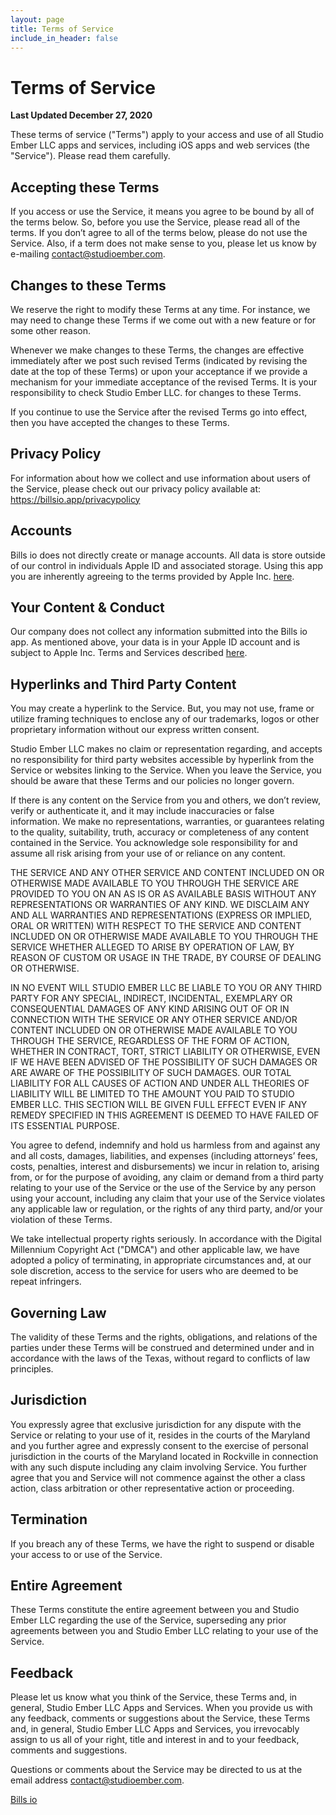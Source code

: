 ```yaml
---
layout: page
title: Terms of Service
include_in_header: false
---
```


# Terms of Service

**Last Updated December 27, 2020**

These terms of service ("Terms") apply to your access and use of all Studio Ember LLC apps and services, including iOS apps and web services (the "Service"). Please read them carefully.

## Accepting these Terms

If you access or use the Service, it means you agree to be bound by all of the terms below. So, before you use the Service, please read all of the terms. If you don’t agree to all of the terms below, please do not use the Service. Also, if a term does not make sense to you, please let us know by e-mailing contact@studioember.com.

## Changes to these Terms

We reserve the right to modify these Terms at any time. For instance, we may need to change these Terms if we come out with a new feature or for some other reason.

Whenever we make changes to these Terms, the changes are effective immediately after we post such revised Terms (indicated by revising the date at the top of these Terms) or upon your acceptance if we provide a mechanism for your immediate acceptance of the revised Terms. It is your responsibility to check Studio Ember LLC. for changes to these Terms.

If you continue to use the Service after the revised Terms go into effect, then you have accepted the changes to these Terms.

## Privacy Policy

For information about how we collect and use information about users of the Service, please check out our privacy policy available at: https://billsio.app/privacypolicy

## Accounts

Bills io does not directly create or manage accounts. All data is store outside of our control in individuals Apple ID and associated storage. Using this app you are inherently agreeing to the terms provided by Apple Inc. [here](https://www.apple.com/legal/internet-services/icloud/en/terms.html).

## Your Content & Conduct

Our company does not collect any information submitted into the Bills io app. As mentioned above, your data is in your Apple ID account and is subject to Apple Inc. Terms and Services described [here](https://www.apple.com/legal/internet-services/icloud/en/terms.html).

## Hyperlinks and Third Party Content

You may create a hyperlink to the Service. But, you may not use, frame or utilize framing techniques to enclose any of our trademarks, logos or other proprietary information without our express written consent.

Studio Ember LLC makes no claim or representation regarding, and accepts no responsibility for third party websites accessible by hyperlink from the Service or websites linking to the Service. When you leave the Service, you should be aware that these Terms and our policies no longer govern.

If there is any content on the Service from you and others, we don’t review, verify or authenticate it, and it may include inaccuracies or false information. We make no representations, warranties, or guarantees relating to the quality, suitability, truth, accuracy or completeness of any content contained in the Service. You acknowledge sole responsibility for and assume all risk arising from your use of or reliance on any content.

THE SERVICE AND ANY OTHER SERVICE AND CONTENT INCLUDED ON OR OTHERWISE MADE AVAILABLE TO YOU THROUGH THE SERVICE ARE PROVIDED TO YOU ON AN AS IS OR AS AVAILABLE BASIS WITHOUT ANY REPRESENTATIONS OR WARRANTIES OF ANY KIND. WE DISCLAIM ANY AND ALL WARRANTIES AND REPRESENTATIONS (EXPRESS OR IMPLIED, ORAL OR WRITTEN) WITH RESPECT TO THE SERVICE AND CONTENT INCLUDED ON OR OTHERWISE MADE AVAILABLE TO YOU THROUGH THE SERVICE WHETHER ALLEGED TO ARISE BY OPERATION OF LAW, BY REASON OF CUSTOM OR USAGE IN THE TRADE, BY COURSE OF DEALING OR OTHERWISE.

IN NO EVENT WILL STUDIO EMBER LLC BE LIABLE TO YOU OR ANY THIRD PARTY FOR ANY SPECIAL, INDIRECT, INCIDENTAL, EXEMPLARY OR CONSEQUENTIAL DAMAGES OF ANY KIND ARISING OUT OF OR IN CONNECTION WITH THE SERVICE OR ANY OTHER SERVICE AND/OR CONTENT INCLUDED ON OR OTHERWISE MADE AVAILABLE TO YOU THROUGH THE SERVICE, REGARDLESS OF THE FORM OF ACTION, WHETHER IN CONTRACT, TORT, STRICT LIABILITY OR OTHERWISE, EVEN IF WE HAVE BEEN ADVISED OF THE POSSIBILITY OF SUCH DAMAGES OR ARE AWARE OF THE POSSIBILITY OF SUCH DAMAGES. OUR TOTAL LIABILITY FOR ALL CAUSES OF ACTION AND UNDER ALL THEORIES OF LIABILITY WILL BE LIMITED TO THE AMOUNT YOU PAID TO STUDIO EMBER LLC. THIS SECTION WILL BE GIVEN FULL EFFECT EVEN IF ANY REMEDY SPECIFIED IN THIS AGREEMENT IS DEEMED TO HAVE FAILED OF ITS ESSENTIAL PURPOSE.

You agree to defend, indemnify and hold us harmless from and against any and all costs, damages, liabilities, and expenses (including attorneys’ fees, costs, penalties, interest and disbursements) we incur in relation to, arising from, or for the purpose of avoiding, any claim or demand from a third party relating to your use of the Service or the use of the Service by any person using your account, including any claim that your use of the Service violates any applicable law or regulation, or the rights of any third party, and/or your violation of these Terms.

We take intellectual property rights seriously. In accordance with the Digital Millennium Copyright Act ("DMCA") and other applicable law, we have adopted a policy of terminating, in appropriate circumstances and, at our sole discretion, access to the service for users who are deemed to be repeat infringers.

## Governing Law

The validity of these Terms and the rights, obligations, and relations of the parties under these Terms will be construed and determined under and in accordance with the laws of the Texas, without regard to conflicts of law principles.

## Jurisdiction

You expressly agree that exclusive jurisdiction for any dispute with the Service or relating to your use of it, resides in the courts of the Maryland and you further agree and expressly consent to the exercise of personal jurisdiction in the courts of the Maryland located in Rockville in connection with any such dispute including any claim involving Service. You further agree that you and Service will not commence against the other a class action, class arbitration or other representative action or proceeding.

## Termination

If you breach any of these Terms, we have the right to suspend or disable your access to or use of the Service.

## Entire Agreement

These Terms constitute the entire agreement between you and Studio Ember LLC regarding the use of the Service, superseding any prior agreements between you and Studio Ember LLC relating to your use of the Service.

## Feedback

Please let us know what you think of the Service, these Terms and, in general, Studio Ember LLC Apps and Services. When you provide us with any feedback, comments or suggestions about the Service, these Terms and, in general, Studio Ember LLC Apps and Services, you irrevocably assign to us all of your right, title and interest in and to your feedback, comments and suggestions.

Questions or comments about the Service may be directed to us at the email address contact@studioember.com.

[Bills io](https://billsio.app)